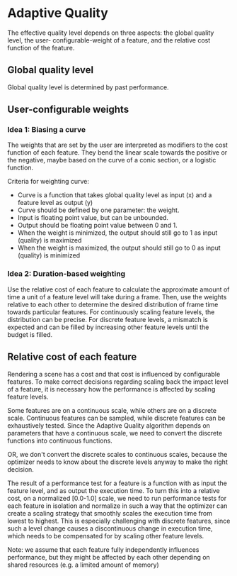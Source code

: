 # Adaptive Quality

The effective quality level depends on three aspects: the global quality level, the user-
configurable-weight of a feature, and the relative cost function of the feature.

## Global quality level

Global quality level is determined by past performance.

## User-configurable weights


### Idea 1: Biasing a curve

The weights that are set by the user are interpreted as modifiers to the cost function of each
feature. They bend the linear scale towards the positive or the negative, maybe based on the curve
of a conic section, or a logistic function.

Criteria for weighting curve:

 * Curve is a function that takes global quality level as input (x) and a feature level as
   output (y)
 * Curve should be defined by one parameter: the weight.
 * Input is floating point value, but can be unbounded.
 * Output should be floating point value between 0 and 1.
 * When the weight is minimized, the output should still go to 1 as input (quality) is maximized
 * When the weight is maximized, the output should still go to 0 as input (quality) is minimized

### Idea 2: Duration-based weighting

Use the relative cost of each feature to calculate the approximate amount of time a unit of a
feature level will take during a frame. Then, use the weights relative to each other to determine
the desired distribution of frame time towards particular features. For continuously scaling feature
levels, the distribution can be precise. For discrete feature levels, a mismatch is expected and
can be filled by increasing other feature levels until the budget is filled.

## Relative cost of each feature

Rendering a scene has a cost and that cost is influenced by configurable features. To make correct
decisions regarding scaling back the impact level of a feature, it is necessary how the performance
is affected by scaling feature levels.

Some features are on a continuous scale, while others are on a discrete scale. Continuous features
can be sampled, while discrete features can be exhaustively tested. Since the Adaptive Quality
algorithm depends on parameters that have a continuous scale, we need to convert the discrete
functions into continuous functions.

OR, we don't convert the discrete scales to continuous scales, because the optimizer needs to know
about the discrete levels anyway to make the right decision.

The result of a performance test for a feature is a function with as input the feature level, and as
output the execution time. To turn this into a relative cost, on a normalized [0.0-1.0] scale, we
need to run performance tests for each feature in isolation and normalize in such a way that the
optimizer can create a scaling strategy that smoothly scales the execution time from lowest to
highest. This is especially challenging with discrete features, since such a level change causes a
discontinuous change in execution time, which needs to be compensated for by scaling other feature
levels.

Note: we assume that each feature fully independently influences performance, but they might be
affected by each other depending on shared resources (e.g. a limited amount of memory)
